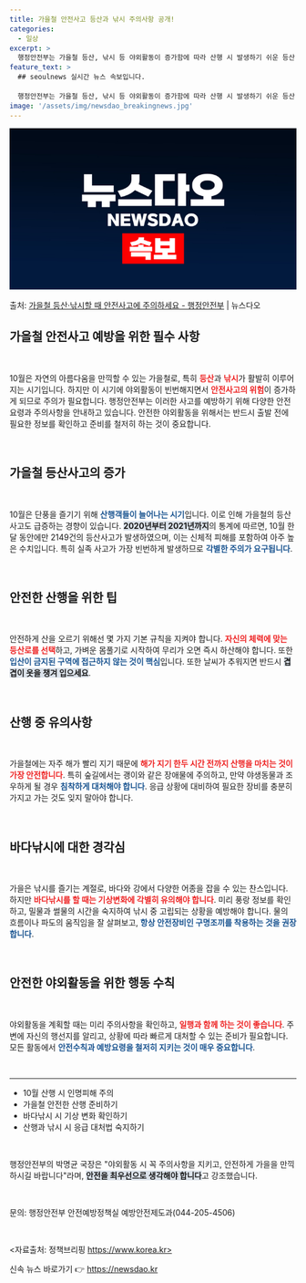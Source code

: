 ```yaml
---
title: 가을철 안전사고 등산과 낚시 주의사항 공개!
categories:
  - 일상
excerpt: >
  행정안전부는 가을철 등산, 낚시 등 야외활동이 증가함에 따라 산행 시 발생하기 쉬운 등산 사고와 낚시할 때 …
feature_text: >
  ## seoulnews 실시간 뉴스 속보입니다.

  행정안전부는 가을철 등산, 낚시 등 야외활동이 증가함에 따라 산행 시 발생하기 쉬운 등산 사고와 낚시할 때 …
image: '/assets/img/newsdao_breakingnews.jpg'
---
```


![뉴스다오 속보](/assets/img/newsdao_breakingnews.jpg)

<p>출처: <a href="https://newsdao.kr/2221" rel="dofollow">가을철 등산·낚시할 때 안전사고에 주의하세요 - 행정안전부</a> | 뉴스다오</p>

<h2 data-ke-size="size26">가을철 안전사고 예방을 위한 필수 사항</h2>

<p data-ke-size="size16">&nbsp;</p>

10월은 자연의 아름다움을 만끽할 수 있는 가을철로, 특히 <b><span style="color: #ee2323;">등산</span></b>과 <b><span style="color: #ee2323;">낚시</span></b>가 활발히 이루어지는 시기입니다. 하지만 이 시기에 야외활동이 빈번해지면서 <b><span style="color: #ee2323;">안전사고의 위험</span></b>이 증가하게 되므로 주의가 필요합니다. 행정안전부는 이러한 사고를 예방하기 위해 다양한 안전 요령과 주의사항을 안내하고 있습니다. 안전한 야외활동을 위해서는 반드시 출발 전에 필요한 정보를 확인하고 준비를 철저히 하는 것이 중요합니다.

<p data-ke-size="size16">&nbsp;</p>

<h2 data-ke-size="size26">가을철 등산사고의 증가</h2>

<p data-ke-size="size16">&nbsp;</p>

10월은 단풍을 즐기기 위해 <b><span style="color: #1a5490;">산행객들이 늘어나는 시기</span></b>입니다. 이로 인해 가을철의 등산사고도 급증하는 경향이 있습니다. <b><span style="background-color: #21538527;">2020년부터 2021년까지</span></b>의 통계에 따르면, 10월 한 달 동안에만 2149건의 등산사고가 발생하였으며, 이는 신체적 피해를 포함하여 아주 높은 수치입니다. 특히 실족 사고가 가장 빈번하게 발생하므로 <b><span style="color: #1a5490;">각별한 주의가 요구됩니다</span></b>.

<p data-ke-size="size16">&nbsp;</p>

<h2 data-ke-size="size26">안전한 산행을 위한 팁</h2>

<p data-ke-size="size16">&nbsp;</p>

안전하게 산을 오르기 위해선 몇 가지 기본 규칙을 지켜야 합니다. <b><span style="color: #ee2323;">자신의 체력에 맞는 등산로를 선택</span></b>하고, 가벼운 몸풀기로 시작하여 무리가 오면 즉시 하산해야 합니다. 또한 <b><span style="color: #1a5490;">입산이 금지된 구역에 접근하지 않는 것이 핵심</span></b>입니다. 또한 날씨가 추워지면 반드시 <b><span style="background-color: #21538527;">겹겹이 옷을 챙겨 입으세요</span></b>.

<p data-ke-size="size16">&nbsp;</p>

<h2 data-ke-size="size26">산행 중 유의사항</h2>

<p data-ke-size="size16">&nbsp;</p>

가을철에는 자주 해가 빨리 지기 때문에 <b><span style="color: #ee2323;">해가 지기 한두 시간 전까지 산행을 마치는 것이 가장 안전합니다</span></b>. 특히 숲길에서는 괭이와 같은 장애물에 주의하고, 만약 야생동물과 조우하게 될 경우 <b><span style="color: #1a5490;">침착하게 대처해야 합니다</span></b>. 응급 상황에 대비하여 필요한 장비를 충분히 가지고 가는 것도 잊지 말아야 합니다.

<p data-ke-size="size16">&nbsp;</p>

<h2 data-ke-size="size26">바다낚시에 대한 경각심</h2>

<p data-ke-size="size16">&nbsp;</p>

가을은 낚시를 즐기는 계절로, 바다와 강에서 다양한 어종을 잡을 수 있는 찬스입니다. 하지만 <b><span style="color: #ee2323;">바다낚시를 할 때는 기상변화에 각별히 유의해야 합니다</span></b>. 미리 풍랑 정보를 확인하고, 밀물과 썰물의 시간을 숙지하여 낚시 중 고립되는 상황을 예방해야 합니다. 물의 흐름이나 파도의 움직임을 잘 살펴보고, <b><span style="color: #1a5490;">항상 안전장비인 구명조끼를 착용하는 것을 권장합니다</span></b>.

<p data-ke-size="size16">&nbsp;</p>

<h2 data-ke-size="size26">안전한 야외활동을 위한 행동 수칙</h2>

<p data-ke-size="size16">&nbsp;</p>

야외활동을 계획할 때는 미리 주의사항을 확인하고, <b><span style="color: #ee2323;">일행과 함께 하는 것이 좋습니다</span></b>. 주변에 자신의 행선지를 알리고, 상황에 따라 빠르게 대처할 수 있는 준비가 필요합니다. 모든 활동에서 <b><span style="color: #1a5490;">안전수칙과 예방요령을 철저히 지키는 것이 매우 중요합니다</span></b>.

<p data-ke-size="size16">&nbsp;</p>

<hr>

<ul>
    <li>10월 산행 시 인명피해 주의</li>
    <li>가을철 안전한 산행 준비하기</li>
    <li>바다낚시 시 기상 변화 확인하기</li>
    <li>산행과 낚시 시 응급 대처법 숙지하기</li>
</ul>

<p data-ke-size="size16">&nbsp;</p>

행정안전부의 박명균 국장은 "야외활동 시 꼭 주의사항을 지키고, 안전하게 가을을 만끽하시길 바랍니다"라며, <b><span style="background-color: #21538527;">안전을 최우선으로 생각해야 합니다</span></b>고 강조했습니다. 

<p data-ke-size="size16">&nbsp;</p>

문의: 행정안전부 안전예방정책실 예방안전제도과(044-205-4506)

<p data-ke-size="size16">&nbsp;</p>

<자료출처: 정책브리핑 https://www.korea.kr> 

신속 뉴스 바로가기 👉 <a href="https://newsdao.kr" rel="dofollow">https://newsdao.kr</a>


